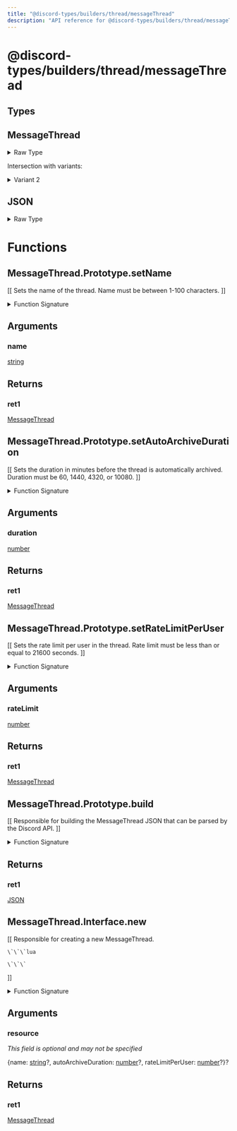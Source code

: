 ```yaml
---
title: "@discord-types/builders/thread/messageThread"
description: "API reference for @discord-types/builders/thread/messageThread"
---
```


<div id="@discord-types/builders/thread/messageThread"></div>

# @discord-types/builders/thread/messageThread

<div id="Types"></div>

## Types

<div id="MessageThread"></div>

## MessageThread

<details>
<summary>Raw Type</summary>

```luau
type MessageThread = MessageThread.Prototype, & {
	name: string?,

	autoArchiveDuration: number?,

	rateLimitPerUser: number?
}
```

</details>

Intersection with variants:

<details>
<summary>Variant 2</summary>

<TypeTable
	type={{
		"name": {
			type: "[string](#string)?",
			description: "",
			required: false
		},
		"autoArchiveDuration": {
			type: "[number](#number)?",
			description: "",
			required: false
		},
		"rateLimitPerUser": {
			type: "[number](#number)?",
			description: "",
			required: false
		},
	}}
/>
</details>

<div id="JSON"></div>

## JSON

<details>
<summary>Raw Type</summary>

```luau
type JSON = MessageThread.Prototype.build(nil :: any),
```

</details>

<div id="Functions"></div>

# Functions

<div id="MessageThread.Prototype.setName"></div>

## MessageThread.Prototype.setName

\[\[
	Sets the name of the thread.
	Name must be between 1-100 characters.
\]\]

<details>
<summary>Function Signature</summary>

```luau
--[[
	Sets the name of the thread.
	Name must be between 1-100 characters.
]]
function MessageThread.Prototype.setName(self: MessageThread, name: string) -> MessageThread end
```

</details>

<div id="Arguments"></div>

## Arguments

<div id="name"></div>

### name

[string](#string)

<div id="Returns"></div>

## Returns

<div id="ret1"></div>

### ret1

[MessageThread](#MessageThread)<div id="MessageThread.Prototype.setAutoArchiveDuration"></div>

## MessageThread.Prototype.setAutoArchiveDuration

\[\[
	Sets the duration in minutes before the thread is automatically archived.
	Duration must be 60, 1440, 4320, or 10080.
\]\]

<details>
<summary>Function Signature</summary>

```luau
--[[
	Sets the duration in minutes before the thread is automatically archived.
	Duration must be 60, 1440, 4320, or 10080.
]]
function MessageThread.Prototype.setAutoArchiveDuration(self: MessageThread, duration: number) -> MessageThread end
```

</details>

<div id="Arguments"></div>

## Arguments

<div id="duration"></div>

### duration

[number](#number)

<div id="Returns"></div>

## Returns

<div id="ret1"></div>

### ret1

[MessageThread](#MessageThread)<div id="MessageThread.Prototype.setRateLimitPerUser"></div>

## MessageThread.Prototype.setRateLimitPerUser

\[\[
	Sets the rate limit per user in the thread.
	Rate limit must be less than or equal to 21600 seconds.
\]\]

<details>
<summary>Function Signature</summary>

```luau
--[[
	Sets the rate limit per user in the thread.
	Rate limit must be less than or equal to 21600 seconds.
]]
function MessageThread.Prototype.setRateLimitPerUser(self: MessageThread, rateLimit: number) -> MessageThread end
```

</details>

<div id="Arguments"></div>

## Arguments

<div id="rateLimit"></div>

### rateLimit

[number](#number)

<div id="Returns"></div>

## Returns

<div id="ret1"></div>

### ret1

[MessageThread](#MessageThread)<div id="MessageThread.Prototype.build"></div>

## MessageThread.Prototype.build

\[\[
	Responsible for building the MessageThread JSON that can be parsed by the Discord API.
\]\]

<details>
<summary>Function Signature</summary>

```luau
--[[
	Responsible for building the MessageThread JSON that can be parsed by the Discord API.
]]
function MessageThread.Prototype.build(self: MessageThread) -> JSON end
```

</details>

<div id="Returns"></div>

## Returns

<div id="ret1"></div>

### ret1

[JSON](#JSON)<div id="MessageThread.Interface.new"></div>

## MessageThread.Interface.new

\[\[
	Responsible for creating a new MessageThread.

	\`\`\`lua
	
	\`\`\`
\]\]

<details>
<summary>Function Signature</summary>

```luau
--[[
	Responsible for creating a new MessageThread.

	\`\`\`lua
	
	\`\`\`
]]
function MessageThread.Interface.new(resource: {
		name: string?,

		autoArchiveDuration: number?,

		rateLimitPerUser: number?
	}?) -> MessageThread end
```

</details>

<div id="Arguments"></div>

## Arguments

<div id="resource"></div>

### resource

*This field is optional and may not be specified*

\{name: [string](#string)?, autoArchiveDuration: [number](#number)?, rateLimitPerUser: [number](#number)?\}?

<div id="Returns"></div>

## Returns

<div id="ret1"></div>

### ret1

[MessageThread](#MessageThread)